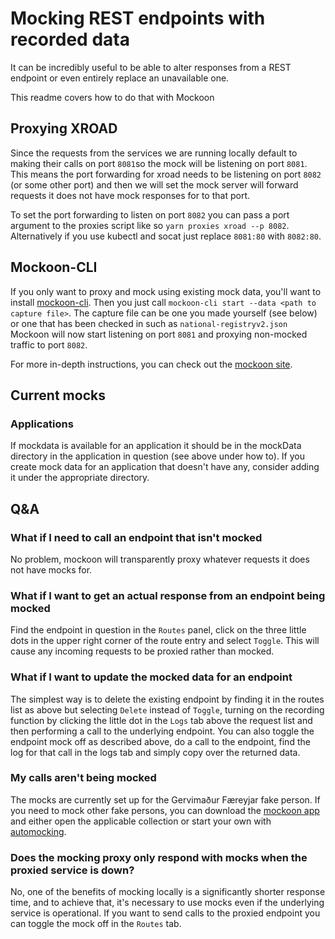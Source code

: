 # Mocking REST endpoints with recorded data

It can be incredibly useful to be able to alter responses from a REST endpoint or even entirely replace an unavailable one.

This readme covers how to do that with Mockoon

## Proxying XROAD

Since the requests from the services we are running locally default to making their calls on port `8081`so the mock will be listening on port `8081`. This means the port forwarding for xroad needs to be listening on port `8082` (or some other port) and then we will set the mock server will forward requests it does not have mock responses for to that port.

To set the port forwarding to listen on port `8082` you can pass a port argument to the proxies script like so `yarn proxies xroad --p 8082`. Alternatively if you use kubectl and socat just replace `8081:80` with `8082:80`.

## Mockoon-CLI

If you only want to proxy and mock using existing mock data, you'll want to install [mockoon-cli](https://github.com/mockoon/mockoon/tree/main/packages/cli#installation). Then you just call `mockoon-cli start --data <path to capture file>`. The capture file can be one you made yourself (see below) or one that has been checked in such as `national-registryv2.json` Mockoon will now start listening on port `8081` and proxying non-mocked traffic to port `8082`.

For more in-depth instructions, you can check out the [mockoon site](https://mockoon.com/cli/).

## Current mocks

### Applications

If mockdata is available for an application it should be in the mockData directory in the application in question (see above under how to). If you create mock data for an application that doesn't have any, consider adding it under the appropriate directory.

## Q&A

### What if I need to call an endpoint that isn't mocked

No problem, mockoon will transparently proxy whatever requests it does not have mocks for.

### What if I want to get an actual response from an endpoint being mocked

Find the endpoint in question in the `Routes` panel, click on the three little dots in the upper right corner of the route entry and select `Toggle`. This will cause any incoming requests to be proxied rather than mocked.

### What if I want to update the mocked data for an endpoint

The simplest way is to delete the existing endpoint by finding it in the routes list as above but selecting `Delete` instead of `Toggle`, turning on the recording function by clicking the little dot in the `Logs` tab above the request list and then performing a call to the underlying endpoint. You can also toggle the endpoint mock off as described above, do a call to the endpoint, find the log for that call in the logs tab and simply copy over the returned data.

### My calls aren't being mocked

The mocks are currently set up for the Gervimaður Færeyjar fake person. If you need to mock other fake persons, you can download the [mockoon app](https://mockoon.com/download/) and either open the applicable collection or start your own with [automocking](https://mockoon.com/docs/latest/logging-and-recording/auto-mocking-and-recording/).

### Does the mocking proxy only respond with mocks when the proxied service is down?

No, one of the benefits of mocking locally is a significantly shorter response time, and to achieve that, it's necessary to use mocks even if the underlying service is operational. If you want to send calls to the proxied endpoint you can toggle the mock off in the `Routes` tab.
